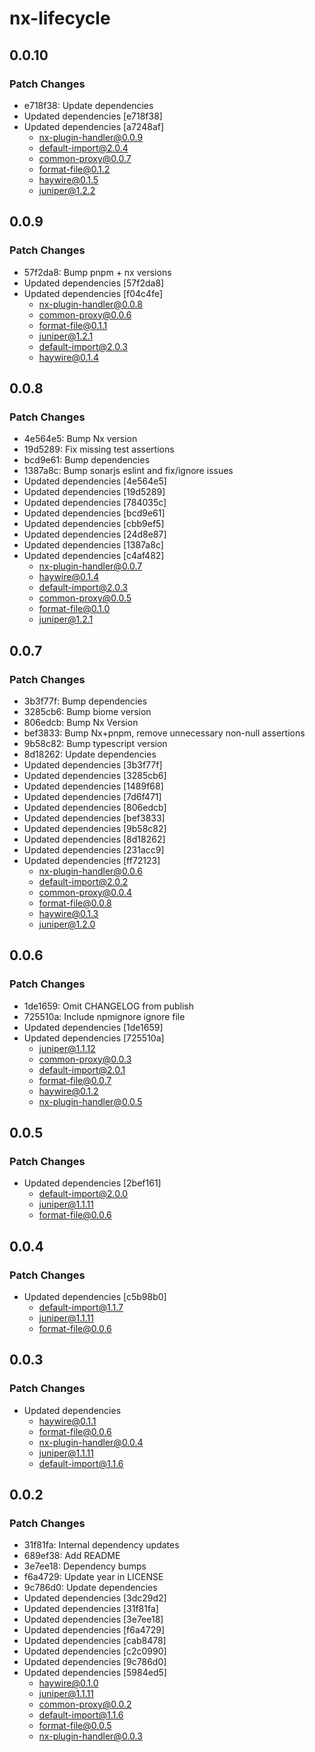 # nx-lifecycle

## 0.0.10

### Patch Changes

- e718f38: Update dependencies
- Updated dependencies [e718f38]
- Updated dependencies [a7248af]
  - nx-plugin-handler@0.0.9
  - default-import@2.0.4
  - common-proxy@0.0.7
  - format-file@0.1.2
  - haywire@0.1.5
  - juniper@1.2.2

## 0.0.9

### Patch Changes

- 57f2da8: Bump pnpm + nx versions
- Updated dependencies [57f2da8]
- Updated dependencies [f04c4fe]
  - nx-plugin-handler@0.0.8
  - common-proxy@0.0.6
  - format-file@0.1.1
  - juniper@1.2.1
  - default-import@2.0.3
  - haywire@0.1.4

## 0.0.8

### Patch Changes

- 4e564e5: Bump Nx version
- 19d5289: Fix missing test assertions
- bcd9e61: Bump dependencies
- 1387a8c: Bump sonarjs eslint and fix/ignore issues
- Updated dependencies [4e564e5]
- Updated dependencies [19d5289]
- Updated dependencies [784035c]
- Updated dependencies [bcd9e61]
- Updated dependencies [cbb9ef5]
- Updated dependencies [24d8e87]
- Updated dependencies [1387a8c]
- Updated dependencies [c4af482]
  - nx-plugin-handler@0.0.7
  - haywire@0.1.4
  - default-import@2.0.3
  - common-proxy@0.0.5
  - format-file@0.1.0
  - juniper@1.2.1

## 0.0.7

### Patch Changes

- 3b3f77f: Bump dependencies
- 3285cb6: Bump biome version
- 806edcb: Bump Nx Version
- bef3833: Bump Nx+pnpm, remove unnecessary non-null assertions
- 9b58c82: Bump typescript version
- 8d18262: Update dependencies
- Updated dependencies [3b3f77f]
- Updated dependencies [3285cb6]
- Updated dependencies [1489f68]
- Updated dependencies [7d6f471]
- Updated dependencies [806edcb]
- Updated dependencies [bef3833]
- Updated dependencies [9b58c82]
- Updated dependencies [8d18262]
- Updated dependencies [231acc9]
- Updated dependencies [ff72123]
  - nx-plugin-handler@0.0.6
  - default-import@2.0.2
  - common-proxy@0.0.4
  - format-file@0.0.8
  - haywire@0.1.3
  - juniper@1.2.0

## 0.0.6

### Patch Changes

- 1de1659: Omit CHANGELOG from publish
- 725510a: Include npmignore ignore file
- Updated dependencies [1de1659]
- Updated dependencies [725510a]
  - juniper@1.1.12
  - common-proxy@0.0.3
  - default-import@2.0.1
  - format-file@0.0.7
  - haywire@0.1.2
  - nx-plugin-handler@0.0.5

## 0.0.5

### Patch Changes

- Updated dependencies [2bef161]
  - default-import@2.0.0
  - juniper@1.1.11
  - format-file@0.0.6

## 0.0.4

### Patch Changes

- Updated dependencies [c5b98b0]
  - default-import@1.1.7
  - juniper@1.1.11
  - format-file@0.0.6

## 0.0.3

### Patch Changes

- Updated dependencies
  - haywire@0.1.1
  - format-file@0.0.6
  - nx-plugin-handler@0.0.4
  - juniper@1.1.11
  - default-import@1.1.6

## 0.0.2

### Patch Changes

- 31f81fa: Internal dependency updates
- 689ef38: Add README
- 3e7ee18: Dependency bumps
- f6a4729: Update year in LICENSE
- 9c786d0: Update dependencies
- Updated dependencies [3dc29d2]
- Updated dependencies [31f81fa]
- Updated dependencies [3e7ee18]
- Updated dependencies [f6a4729]
- Updated dependencies [cab8478]
- Updated dependencies [c2c0990]
- Updated dependencies [9c786d0]
- Updated dependencies [5984ed5]
  - haywire@0.1.0
  - juniper@1.1.11
  - common-proxy@0.0.2
  - default-import@1.1.6
  - format-file@0.0.5
  - nx-plugin-handler@0.0.3
